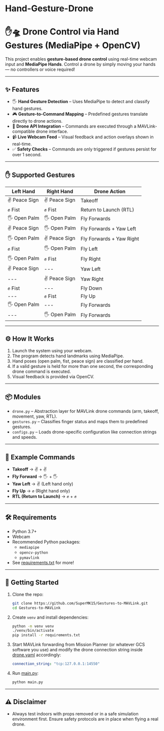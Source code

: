 # Hand-Gesture-Drone
# ✋🛸 Drone Control via Hand Gestures (MediaPipe + OpenCV)

This project enables **gesture-based drone control** using real-time webcam input and **MediaPipe Hands**. Control a drone by simply moving your hands — no controllers or voice required!

---

## ✨ Features

- 🖐️ **Hand Gesture Detection** – Uses MediaPipe to detect and classify hand gestures.
- 🎮 **Gesture-to-Command Mapping** – Predefined gestures translate directly to drone actions.
- 🚁 **Drone API Integration** – Commands are executed through a MAVLink-compatible drone interface.
- 📹 **Live Webcam Feed** – Visual feedback and action overlays shown in real-time.
- ✅ **Safety Checks** – Commands are only triggered if gestures persist for over 1 second.

---

## ✋ Supported Gestures

| Left Hand       | Right Hand      | Drone Action                        |
|-----------------|------------------|-------------------------------------|
| ✌️ Peace Sign   | ✌️ Peace Sign   | Takeoff                             |
| ✊ Fist          | ✊ Fist          | Return to Launch (RTL)              |
| 🖐️ Open Palm   | 🖐️ Open Palm   | Fly Forwards                        |
| ✌️ Peace Sign   | 🖐️ Open Palm   | Fly Forwards + Yaw Left             |
| 🖐️ Open Palm   | ✌️ Peace Sign   | Fly Forwards + Yaw Right            |
| ✊ Fist          | 🖐️ Open Palm   | Fly Left                            |
| 🖐️ Open Palm   | ✊ Fist          | Fly Right                           |
| ✌️ Peace Sign   | ---          | Yaw Left    |
| ---             | ✌️ Peace Sign | Yaw Right    |
| ✊ Fist          | ---          | Fly Down       |
| ---          | ✊ Fist          | Fly Up       |
| 🖐️ Open Palm   | ---         | Fly Forwards                        |
| ---   | 🖐️ Open Palm         | Fly Forwards                        |

---

## ⚙️ How It Works

1. Launch the system using your webcam.
2. The program detects hand landmarks using MediaPipe.
3. Hand poses (open palm, fist, peace sign) are classified per hand.
4. If a valid gesture is held for more than one second, the corresponding drone command is executed.
5. Visual feedback is provided via OpenCV.

---

## 📦 Modules

- `drone.py` – Abstraction layer for MAVLink drone commands (arm, takeoff, movement, yaw, RTL).
- `gestures.py` – Classifies finger status and maps them to predefined gestures.
- `configs.py` – Loads drone-specific configuration like connection strings and speeds.

---

## 🧭 Example Commands

- **Takeoff** → ✌️ + ✌️
- **Fly Forward** → 🖐️ + 🖐️
- **Yaw Left** → ✌️ (Left hand only)
- **Fly Up** → ✊ (Right hand only)
- **RTL (Return to Launch)** → ✊ + ✊

---

## 🛠️ Requirements

- Python 3.7+
- Webcam
- Recommended Python packages:
  - `mediapipe`
  - `opencv-python`
  - `pymavlink`
- See [requirements.txt](./requirements.txt) for more!

---
## 🚀 Getting Started

1. Clone the repo:
   ```bash
   git clone https://github.com/SuperMK15/Gestures-to-MAVLink.git
   cd Gestures-to-MAVLink
   ```

2. Create `venv` and install dependencies:
   ```bash
   python -m venv venv
   ./venv/bin/activate
   pip install -r requirements.txt
   ```

3. Start MAVLink forwarding from Mission Planner (or whatever GCS software you use) and modify the drone connection string inside [drone.yaml](./configs/drone.yaml) accordingly:
   ```yaml
   connection_string: "tcp:127.0.0.1:14550"
   ```

4. Run [main.py](./main.py):
   ```bash
   python main.py
   ```

---
## ⚠️ Disclaimer
- Always test indoors with props removed or in a safe simulation environment first. Ensure safety protocols are in place when flying a real drone.